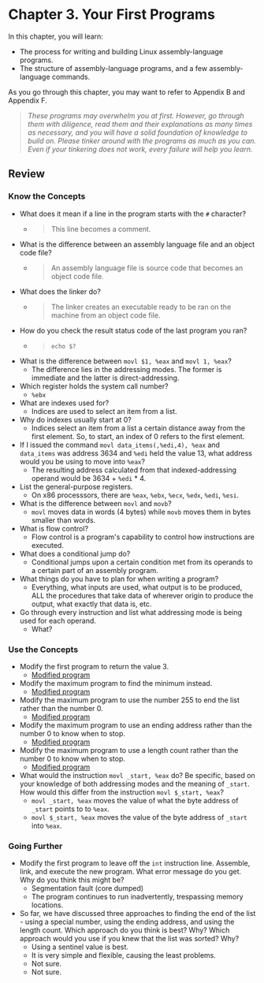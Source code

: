 # Chapter 3. Your First Programs

In this chapter, you will learn:
- The process for writing and building Linux assembly-language programs.
- The structure of assembly-language programs, and a few assembly-language commands.

As you go through this chapter, you may want to refer to Appendix B and Appendix F.

> *These programs may overwhelm you at first. However, go through them with diligence, read them and their explanations as many times as necessary, and you will have a solid foundation of knowledge to build on. Please tinker around with the programs as much as you can. Even if your tinkering does not work, every failure will help you learn.*


## Review

### Know the Concepts
- What does it mean if a line in the program starts with the `#` character?
    - > This line becomes a comment.
- What is the difference between an assembly language file and an object code file? 
    - > An assembly language file is source code that becomes an object code file.
- What does the linker do?
    - > The linker creates an executable ready to be ran on the machine from an object code file.
- How do you check the result status code of the last program you ran?
    - > `echo $?`
- What is the difference between `movl $1, %eax` and `movl 1, %eax`?
    - The difference lies in the addressing modes. The former is immediate and the latter is direct-addressing.
- Which register holds the system call number?
    - `%ebx`
- What are indexes used for?
    - Indices are used to select an item from a list.
- Why do indexes usually start at 0?
    - Indices select an item from a list a certain distance away from the first element. So, to start, an index of 0 refers to the first element.
- If I issued the command `movl data_items(,%edi,4), %eax` and `data_items` was address 3634 and `%edi` held the value 13, what address would you be using to move into `%eax`?
    - The resulting address calculated from that indexed-addressing operand would be 3634 + `%edi` * 4.
- List the general-purpose registers.
    - On x86 processsors, there are `%eax`, `%ebx`, `%ecx`, `%edx`, `%edi`, `%esi`.
- What is the difference between `movl` and `movb`?
    - `movl` moves data in words (4 bytes) while `movb` moves them in bytes smaller than words.
- What is flow control?
    - Flow control is a program's capability to control how instructions are executed.
- What does a conditional jump do?
    - Conditional jumps upon a certain condition met from its operands to a certain part of an assembly program.
- What things do you have to plan for when writing a program?
    - Everything, what inputs are used, what output is to be produced, ALL the procedures that take data of wherever origin to produce the output, what exactly that data is, etc.
- Go through every instruction and list what addressing mode is being used for each operand.
    - What?

### Use the Concepts
- Modify the first program to return the value 3.
    - [Modified program](./exit2.s)
- Modify the maximum program to find the minimum instead.
    - [Modified program](./minimum.s)
- Modify the maximum program to use the number 255 to end the list rather than the number 0.
    - [Modified program](./maximum2.s)
- Modify the maximum program to use an ending address rather than the number 0 to know when to stop.
    - [Modified program](./maximum3.s)
- Modify the maximum program to use a length count rather than the number 0 to know when to stop.
    - [Modified program](./maximum4.s)
- What would the instruction `movl _start, %eax` do? Be specific, based on your knowledge of both addressing modes and the meaning of `_start`. How would this differ from the instruction `movl $_start, %eax`?
    - `movl _start, %eax` moves the value of what the byte address of `_start` points to to `%eax`.
    - `movl $_start, %eax` moves the value of the byte address of `_start` into `%eax`.
    

### Going Further
- Modify the first program to leave off the `int` instruction line. Assemble, link, and execute the new program. What error message do you get. Why do you think this might be?
    - Segmentation fault (core dumped)
    - The program continues to run inadvertently, trespassing memory locations.
- So far, we have discussed three approaches to finding the end of the list - using a special number, using the ending address, and using the length count. Which approach do you think is best? Why? Which approach would you use if you knew that the list was sorted? Why?
    - Using a sentinel value is best.
    - It is very simple and flexible, causing the least problems.
    - Not sure.
    - Not sure.